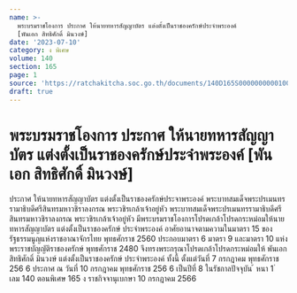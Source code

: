 ```yaml
---
name: >-
  พระบรมราชโองการ ประกาศ ให้นายทหารสัญญาบัตร แต่งตั้งเป็นราชองครักษ์ประจำพระองค์
  [พันเอก สิทธิศักดิ์ มินวงษ์]
date: '2023-07-10'
category: ง พิเศษ
volume: 140
section: 165
page: 1
source: 'https://ratchakitcha.soc.go.th/documents/140D165S0000000000100.pdf'
draft: true
---
```


# พระบรมราชโองการ ประกาศ ให้นายทหารสัญญาบัตร แต่งตั้งเป็นราชองครักษ์ประจำพระองค์ [พันเอก สิทธิศักดิ์ มินวงษ์]

ประกาศ ให้นายทหารสัญญาบัตร แต่งตั้งเป็นราชองครักษ์ประจาพระองค์ พระบาทสมเด็จพระปรเมนทรรามาธิบดีศรีสินทรมหาวชิราลงกรณ พระวชิรเกล้าเจ้าอยู่หัว พระบาทสมเด็จพระปรเมนทรรามาธิบดีศรีสินทรมหาวชิราลงกรณ พระวชิรเกล้าเจ้าอยู่หัว มีพระบรมราชโองการโปรดเกล้าโปรดกระหม่อมให้นายทหารสัญญาบัตร แต่งตั้งเป็นราชองครักษ์ ประจำพระองค์ อาศัยอานาจตามความในมาตรา 15 ของรัฐธรรมนูญแห่งราชอาณาจักรไทย พุทธศักราช 2560 ประกอบมาตรา 6 มาตรา 9 และมาตรา 10 แห่งพระราชบัญญัติราชองครักษ์ พุทธศักราช 2480 จึงทรงพระกรุณาโปรดเกล้าโปรดกระหม่อมให้ พันเอก สิทธิศักดิ์ มินวงษ์ แต่งตั้งเป็นราชองครักษ์ ประจำพระองค์ ทั้งนี้ ตั้งแต่วันที่ 7 กรกฎาคม พุทธศักราช 256 6 ประกาศ ณ วันที่ 10 กรกฎาคม พุทธศักราช 256 6 เป็นปีที่ 8 ในรัชกาลปัจจุบัน ้ หนา 1 ่ เลม 140 ตอนพิเศษ 165 ง ราชกิจจานุเบกษา 10 กรกฎาคม 2566
